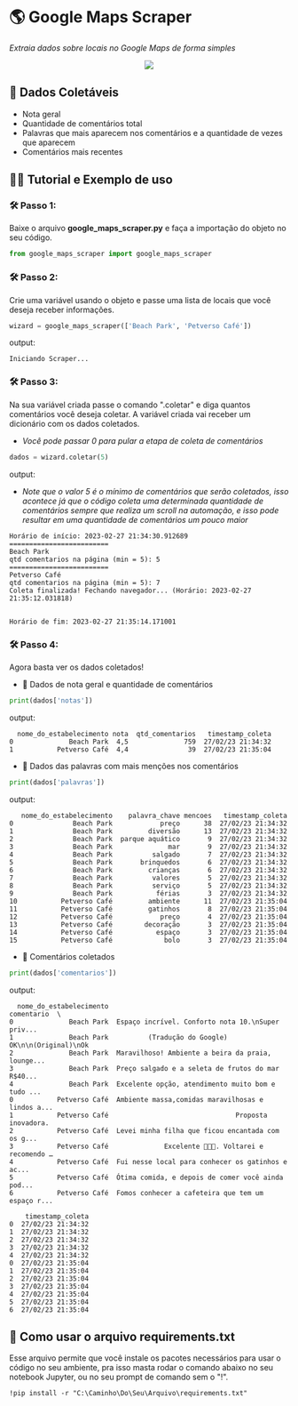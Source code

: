 # 🌎 Google Maps Scraper 
_Extraia dados sobre locais no Google Maps de forma simples_

<p align="center">
<img src="http://img.shields.io/static/v1?label=STATUS&message=Finalizado&color=GREEN&style=for-the-badge"/>
</p>

## 🎲 Dados Coletáveis
- Nota geral
- Quantidade de comentários total
- Palavras que mais aparecem nos comentários e a quantidade de vezes que aparecem
- Comentários mais recentes

## 🧙‍♂️ Tutorial e Exemplo de uso

### 🛠️ Passo 1:
Baixe o arquivo __google_maps_scraper.py__ e faça a importação do objeto no seu código.
```python
from google_maps_scraper import google_maps_scraper
```

### 🛠️ Passo 2: 
Crie uma variável usando o objeto e passe uma lista de locais que você deseja receber informações.
```python
wizard = google_maps_scraper(['Beach Park', 'Petverso Café'])
```
output:
```
Iniciando Scraper...
```

### 🛠️ Passo 3:
Na sua variável criada passe o comando ".coletar" e diga quantos comentários você deseja coletar. A variável criada vai receber um dicionário com os dados coletados.
- _Você pode passar 0 para pular a etapa de coleta de comentários_
```python
dados = wizard.coletar(5)
```
output:
- _Note que o valor 5 é o mínimo de comentários que serão coletados, isso acontece já que o código coleta uma determinada quantidade de comentários sempre que realiza um scroll na automação, e isso pode resultar em uma quantidade de comentários um pouco maior_
```
Horário de início: 2023-02-27 21:34:30.912689
=========================
Beach Park
qtd comentarios na página (min = 5): 5
=========================
Petverso Café
qtd comentarios na página (min = 5): 7
Coleta finalizada! Fechando navegador... (Horário: 2023-02-27 21:35:12.031818)


Horário de fim: 2023-02-27 21:35:14.171001
```

### 🛠️ Passo 4:
Agora basta ver os dados coletados!
- 📃 Dados de nota geral e quantidade de comentários
```python
print(dados['notas'])
```
output:
```
  nome_do_estabelecimento nota  qtd_comentarios   timestamp_coleta
0              Beach Park  4,5              759  27/02/23 21:34:32
1           Petverso Café  4,4               39  27/02/23 21:35:04
```

- 📃 Dados das palavras com mais menções nos comentários
```python
print(dados['palavras'])
```
output:
```
   nome_do_estabelecimento    palavra_chave mencoes   timestamp_coleta
0               Beach Park            preço      38  27/02/23 21:34:32
1               Beach Park         diversão      13  27/02/23 21:34:32
2               Beach Park  parque aquático       9  27/02/23 21:34:32
3               Beach Park              mar       9  27/02/23 21:34:32
4               Beach Park          salgado       7  27/02/23 21:34:32
5               Beach Park       brinquedos       6  27/02/23 21:34:32
6               Beach Park         crianças       6  27/02/23 21:34:32
7               Beach Park          valores       5  27/02/23 21:34:32
8               Beach Park          serviço       5  27/02/23 21:34:32
9               Beach Park           férias       3  27/02/23 21:34:32
10           Petverso Café         ambiente      11  27/02/23 21:35:04
11           Petverso Café         gatinhos       8  27/02/23 21:35:04
12           Petverso Café            preço       4  27/02/23 21:35:04
13           Petverso Café        decoração       3  27/02/23 21:35:04
14           Petverso Café           espaço       3  27/02/23 21:35:04
15           Petverso Café             bolo       3  27/02/23 21:35:04
```

- 📃 Comentários coletados
```python
print(dados['comentarios'])
```
output:
```
  nome_do_estabelecimento                                         comentario  \
0              Beach Park  Espaço incrível. Conforto nota 10.\nSuper priv...   
1              Beach Park          (Tradução do Google) OK\n\n(Original)\nOk   
2              Beach Park  Maravilhoso! Ambiente a beira da praia, lounge...   
3              Beach Park  Preço salgado e a seleta de frutos do mar R$40...   
4              Beach Park  Excelente opção, atendimento muito bom e tudo ...   
0           Petverso Café  Ambiente massa,comidas maravilhosas e lindos a...   
1           Petverso Café                                Proposta inovadora.   
2           Petverso Café  Levei minha filha que ficou encantada com os g...   
3           Petverso Café              Excelente 👏👏👏. Voltarei e recomendo …   
4           Petverso Café  Fui nesse local para conhecer os gatinhos e ac...   
5           Petverso Café  Ótima comida, e depois de comer você ainda pod...   
6           Petverso Café  Fomos conhecer a cafeteira que tem um espaço r...   

    timestamp_coleta  
0  27/02/23 21:34:32  
1  27/02/23 21:34:32  
2  27/02/23 21:34:32  
3  27/02/23 21:34:32  
4  27/02/23 21:34:32  
0  27/02/23 21:35:04  
1  27/02/23 21:35:04  
2  27/02/23 21:35:04  
3  27/02/23 21:35:04  
4  27/02/23 21:35:04  
5  27/02/23 21:35:04  
6  27/02/23 21:35:04  
```

## 🐍 Como usar o arquivo requirements.txt
Esse arquivo permite que você instale os pacotes necessários para usar o código no seu ambiente, pra isso masta rodar o comando abaixo no seu notebook Jupyter, ou no seu prompt de comando sem o "!".
```
!pip install -r "C:\Caminho\Do\Seu\Arquivo\requirements.txt"
```
